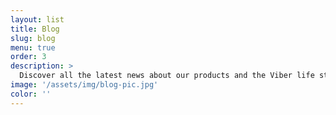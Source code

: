 ```yaml
---
layout: list
title: Blog
slug: blog
menu: true
order: 3
description: >
  Discover all the latest news about our products and the Viber life style on our official blog.
image: '/assets/img/blog-pic.jpg'
color: ''
---
```


